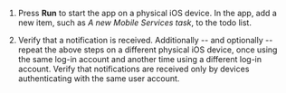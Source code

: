 
1. Press **Run** to start the app on a physical iOS device. In the app, add a new item, such as *A new Mobile Services task*, to the todo list.

2. Verify that a notification is received. Additionally -- and optionally -- repeat the above steps on a different physical iOS device, once using the same log-in account and another time using a different log-in account. Verify that notifications are received only by devices authenticating with the same user account.


